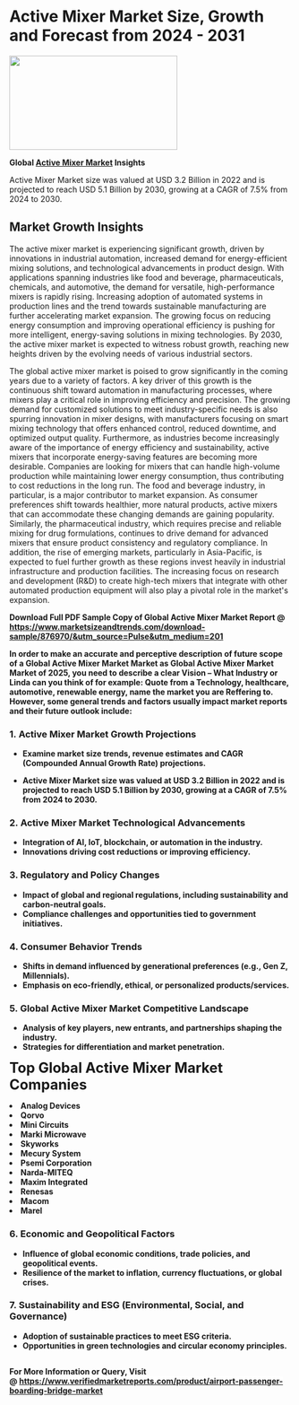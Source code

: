 <H1>Active Mixer Market Size, Growth and Forecast from 2024 - 2031</H1><img class="aligncenter size-medium wp-image-584254" src="https://thirdeyenews.in/wp-content/uploads/2024/09/Global-Market-Research-300x168.jpeg" alt="" width="300" height="168" /><p><strong>Global&nbsp;<a href="https://www.marketsizeandtrends.com/download-sample/876970/&amp;utm_source=Pulse&amp;utm_medium=201">Active Mixer Market</a> Insights</strong></p><p>Active Mixer Market size was valued at USD 3.2 Billion in 2022 and is projected to reach USD 5.1 Billion by 2030, growing at a CAGR of 7.5% from 2024 to 2030.</p><p><h2>Market Growth Insights</h2> <p>The active mixer market is experiencing significant growth, driven by innovations in industrial automation, increased demand for energy-efficient mixing solutions, and technological advancements in product design. With applications spanning industries like food and beverage, pharmaceuticals, chemicals, and automotive, the demand for versatile, high-performance mixers is rapidly rising. Increasing adoption of automated systems in production lines and the trend towards sustainable manufacturing are further accelerating market expansion. The growing focus on reducing energy consumption and improving operational efficiency is pushing for more intelligent, energy-saving solutions in mixing technologies. By 2030, the active mixer market is expected to witness robust growth, reaching new heights driven by the evolving needs of various industrial sectors.</p> <p><strong></strong></p> <p>The global active mixer market is poised to grow significantly in the coming years due to a variety of factors. A key driver of this growth is the continuous shift toward automation in manufacturing processes, where mixers play a critical role in improving efficiency and precision. The growing demand for customized solutions to meet industry-specific needs is also spurring innovation in mixer designs, with manufacturers focusing on smart mixing technology that offers enhanced control, reduced downtime, and optimized output quality. Furthermore, as industries become increasingly aware of the importance of energy efficiency and sustainability, active mixers that incorporate energy-saving features are becoming more desirable. Companies are looking for mixers that can handle high-volume production while maintaining lower energy consumption, thus contributing to cost reductions in the long run. The food and beverage industry, in particular, is a major contributor to market expansion. As consumer preferences shift towards healthier, more natural products, active mixers that can accommodate these changing demands are gaining popularity. Similarly, the pharmaceutical industry, which requires precise and reliable mixing for drug formulations, continues to drive demand for advanced mixers that ensure product consistency and regulatory compliance. In addition, the rise of emerging markets, particularly in Asia-Pacific, is expected to fuel further growth as these regions invest heavily in industrial infrastructure and production facilities. The increasing focus on research and development (R&D) to create high-tech mixers that integrate with other automated production equipment will also play a pivotal role in the market's expansion. <p><strong></p><p><span class=""><strong>Download Full PDF Sample Copy of Global Active Mixer Market Report</strong> @ <a href="https://www.marketsizeandtrends.com/download-sample/876970/&amp;utm_source=Pulse&amp;utm_medium=201" target="_blank">https://www.marketsizeandtrends.com/download-sample/876970/&amp;utm_source=Pulse&amp;utm_medium=201</a></span></p><p>In order to make an accurate and perceptive description of future scope of a Global&nbsp;Active Mixer Market Market as Global&nbsp;Active Mixer Market Market of 2025, you need to describe a clear Vision &ndash; What Industry or Linda can you think of for example: Quote from a Technology, healthcare, automotive, renewable energy, name the market you are Reffering to. However, some general trends and factors usually impact market reports and their future outlook include:</p><h3>1.&nbsp;<strong>Active Mixer Market Growth Projections</strong></h3><ul><li>Examine market size trends, revenue estimates and CAGR (Compounded Annual Growth Rate) projections.</li><li><p>Active Mixer Market size was valued at USD 3.2 Billion in 2022 and is projected to reach USD 5.1 Billion by 2030, growing at a CAGR of 7.5% from 2024 to 2030.</p></li></ul><h3>2.&nbsp;<strong>Active Mixer Market Technological Advancements</strong></h3><ul><li>Integration of AI, IoT, blockchain, or automation in the industry.</li><li>Innovations driving cost reductions or improving efficiency.</li></ul><h3>3.&nbsp;<strong>Regulatory and Policy Changes</strong></h3><ul><li>Impact of global and regional regulations, including sustainability and carbon-neutral goals.</li><li>Compliance challenges and opportunities tied to government initiatives.</li></ul><h3>4.&nbsp;<strong>Consumer Behavior Trends</strong></h3><ul><li>Shifts in demand influenced by generational preferences (e.g., Gen Z, Millennials).</li><li>Emphasis on eco-friendly, ethical, or personalized products/services.</li></ul><h3>5.&nbsp;<strong>Global Active Mixer Market Competitive Landscape</strong></h3><ul><li>Analysis of key players, new entrants, and partnerships shaping the industry.</li><li>Strategies for differentiation and market penetration.</li></ul><p data-pm-slice="1 1 []"><span style="color: inherit; font-family: inherit; font-size: 25px;">Top Global Active Mixer Market Companies</span></p><div class="" data-test-id=""><p><li>Analog Devices</li><li> Qorvo</li><li> Mini Circuits</li><li> Marki Microwave</li><li> Skyworks</li><li> Mecury System</li><li> Psemi Corporation</li><li> Narda-MITEQ</li><li> Maxim Integrated</li><li> Renesas</li><li> Macom</li><li> Marel</li></p></div><h3>6.&nbsp;<strong>Economic and Geopolitical Factors</strong></h3><ul><li>Influence of global economic conditions, trade policies, and geopolitical events.</li><li>Resilience of the market to inflation, currency fluctuations, or global crises.</li></ul><h3>7.&nbsp;<strong>Sustainability and ESG (Environmental, Social, and Governance)</strong></h3><ul><li>Adoption of sustainable practices to meet ESG criteria.</li><li>Opportunities in green technologies and circular economy principles.</li></ul><h2><strong style="font-size: 14px;">For More Information or Query, Visit @&nbsp;</strong><a style="background-color: #ffffff; font-size: 14px;" href="https://www.marketsizeandtrends.com/report/active-mixer-market/" target="_blank">https://www.verifiedmarketreports.com/product/airport-passenger-boarding-bridge-market</a></h2>